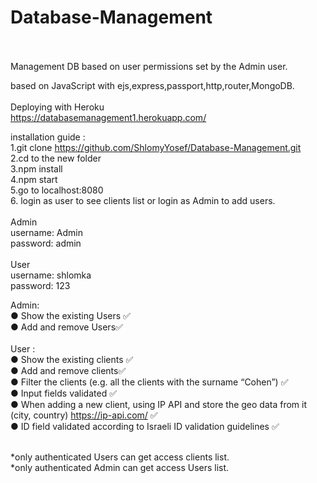 # Database-Management <br><br>

Management DB based on user permissions set by the Admin user.<br>

based on JavaScript with ejs,express,passport,http,router,MongoDB.<br>
<br>
Deploying with Heroku<br>
https://databasemanagement1.herokuapp.com/
<br>

installation guide : <br>
1.git clone https://github.com/ShlomyYosef/Database-Management.git <br>
2.cd to the new folder<br>
3.npm install<br>
4.npm start<br>
5.go to localhost:8080<br>
6. login as user to see clients list or login as Admin to add users.<br><br>
Admin<br> username: Admin <br>password: admin<br><br>
User<br>username: shlomka<br> password: 123<br>

Admin:<br>
● Show the existing Users ✅<br>
● Add and remove Users✅<br>
<br>
User :<br>
● Show the existing clients ✅<br>
● Add and remove clients✅<br>
● Filter the clients (e.g. all the clients with the surname “Cohen”) ✅<br>
● Input fields validated ✅ <br>
● When adding a new client, using IP API and store the geo data from it (city,
country)  https://ip-api.com/ ✅<br>
● ID field validated according to Israeli ID validation guidelines ✅<br>

<br>
*only authenticated Users can get access clients list.<br>
*only authenticated Admin can get access Users list.<br>
